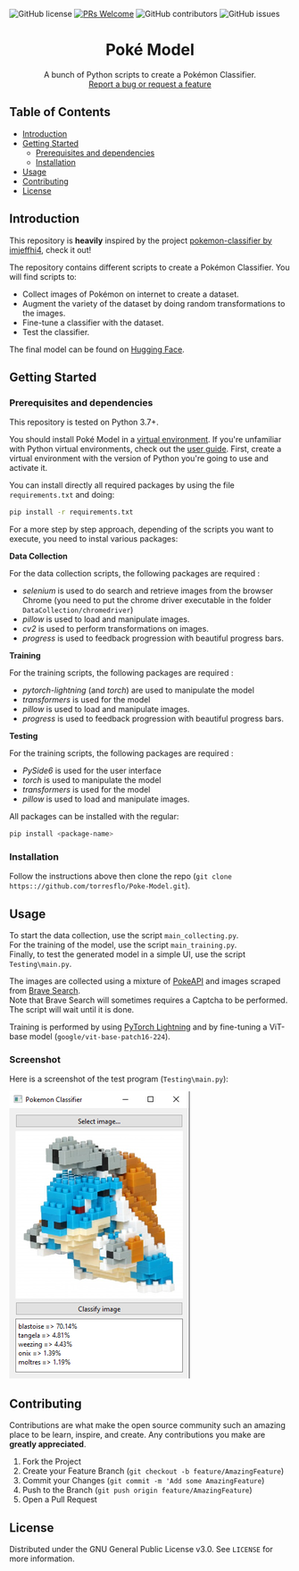 ![GitHub license](https://img.shields.io/github/license/torresflo/Poke-Model.svg)
[![PRs Welcome](https://img.shields.io/badge/PRs-welcome-brightgreen.svg)](http://makeapullrequest.com)
![GitHub contributors](https://img.shields.io/github/contributors/torresflo/Poke-Model.svg)
![GitHub issues](https://img.shields.io/github/issues/torresflo/Poke-Model.svg)

<p align="center">
  <h1 align="center">Poké Model</h3>

  <p align="center">
    A bunch of Python scripts to create a Pokémon Classifier.
    <br />
    <a href="https://github.com/torresflo/Poke-Model/issues">Report a bug or request a feature</a>
  </p>
</p>

## Table of Contents

* [Introduction](#introduction)
* [Getting Started](#getting-started)
  * [Prerequisites and dependencies](#prerequisites-and-dependencies)
  * [Installation](#installation)
* [Usage](#usage)
* [Contributing](#contributing)
* [License](#license)

## Introduction

This repository is **heavily** inspired by the project [pokemon-classifier by imjeffhi4](https://github.com/imjeffhi4/pokemon-classifier), check it out!

The repository contains different scripts to create a Pokémon Classifier. You will find scripts to:
- Collect images of Pokémon on internet to create a dataset.
- Augment the variety of the dataset by doing random transformations to the images.
- Fine-tune a classifier with the dataset.
- Test the classifier.

The final model can be found on [Hugging Face](https://huggingface.co/torresflo/Poke-Model).

## Getting Started

### Prerequisites and dependencies

This repository is tested on Python 3.7+.

You should install Poké Model in a [virtual environment](https://docs.python.org/3/library/venv.html). If you're unfamiliar with Python virtual environments, check out the [user guide](https://packaging.python.org/guides/installing-using-pip-and-virtual-environments/).
First, create a virtual environment with the version of Python you're going to use and activate it.

You can install directly all required packages by using the file `requirements.txt` and doing:
```bash
pip install -r requirements.txt
```

For a more step by step approach, depending of the scripts you want to execute, you need to instal various packages:

**Data Collection**

For the data collection scripts, the following packages are required :
- *selenium* is used to do search and retrieve images from the browser Chrome (you need to put the chrome driver executable in the folder `DataCollection/chromedriver`)
- *pillow* is used to load and manipulate images.
- *cv2* is used to perform transformations on images.
- *progress* is used to feedback progression with beautiful progress bars.

**Training**

For the training scripts, the following packages are required :
- *pytorch-lightning* (and *torch*) are used to manipulate the model
- *transformers* is used for the model
- *pillow* is used to load and manipulate images.
- *progress* is used to feedback progression with beautiful progress bars.

**Testing**

For the training scripts, the following packages are required :
- *PySide6* is used for the user interface
- *torch* is used to manipulate the model
- *transformers* is used for the model
- *pillow* is used to load and manipulate images.

All packages can be installed with the regular:

```bash
pip install <package-name>
```

### Installation

Follow the instructions above then clone the repo (`git clone https:://github.com/torresflo/Poke-Model.git`). 

## Usage

To start the data collection, use the script `main_collecting.py`.\
For the training of the model, use the script `main_training.py`.\
Finally, to test the generated model in a simple UI, use the script `Testing\main.py`.

The images are collected using a mixture of <a href="https://pokeapi.co/">PokeAPI</a> and images scraped from <a href="https://brave.com/fr/search/">Brave Search</a>.\
Note that Brave Search will sometimes requires a Captcha to be performed. The script will wait until it is done.

Training is performed by using <a href="https://www.pytorchlightning.ai/">PyTorch Lightning</a> and by fine-tuning a ViT-base model (`google/vit-base-patch16-224`).

### Screenshot ###

Here is a screenshot of the test program (`Testing\main.py`):

![Example image](https://raw.githubusercontent.com/torresflo/Poke-Model/main/examples/example1.png)

## Contributing

Contributions are what make the open source community such an amazing place to be learn, inspire, and create. Any contributions you make are **greatly appreciated**.

1. Fork the Project
2. Create your Feature Branch (`git checkout -b feature/AmazingFeature`)
3. Commit your Changes (`git commit -m 'Add some AmazingFeature`)
4. Push to the Branch (`git push origin feature/AmazingFeature`)
5. Open a Pull Request

<!-- LICENSE -->
## License

Distributed under the GNU General Public License v3.0. See `LICENSE` for more information.
